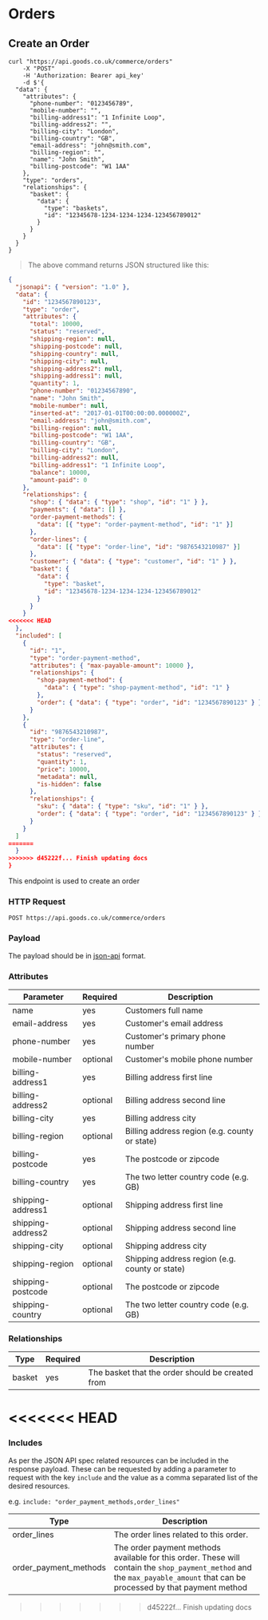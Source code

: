 # Orders

## Create an Order

```shell
curl "https://api.goods.co.uk/commerce/orders"
    -X "POST"
    -H 'Authorization: Bearer api_key'
    -d $'{
  "data": {
    "attributes": {
      "phone-number": "0123456789",
      "mobile-number": "",
      "billing-address1": "1 Infinite Loop",
      "billing-address2": "",
      "billing-city": "London",
      "billing-country": "GB",
      "email-address": "john@smith.com",
      "billing-region": "",
      "name": "John Smith",
      "billing-postcode": "W1 1AA"
    },
    "type": "orders",
    "relationships": {
      "basket": {
        "data": {
          "type": "baskets",
          "id": "12345678-1234-1234-1234-123456789012"
        }
      }
    }
  }
}
```

> The above command returns JSON structured like this:

```json
{
  "jsonapi": { "version": "1.0" },
  "data": {
    "id": "1234567890123",
    "type": "order",
    "attributes": {
      "total": 10000,
      "status": "reserved",
      "shipping-region": null,
      "shipping-postcode": null,
      "shipping-country": null,
      "shipping-city": null,
      "shipping-address2": null,
      "shipping-address1": null,
      "quantity": 1,
      "phone-number": "01234567890",
      "name": "John Smith",
      "mobile-number": null,
      "inserted-at": "2017-01-01T00:00:00.000000Z",
      "email-address": "john@smith.com",
      "billing-region": null,
      "billing-postcode": "W1 1AA",
      "billing-country": "GB",
      "billing-city": "London",
      "billing-address2": null,
      "billing-address1": "1 Infinite Loop",
      "balance": 10000,
      "amount-paid": 0
    },
    "relationships": {
      "shop": { "data": { "type": "shop", "id": "1" } },
      "payments": { "data": [] },
      "order-payment-methods": {
        "data": [{ "type": "order-payment-method", "id": "1" }]
      },
      "order-lines": {
        "data": [{ "type": "order-line", "id": "9876543210987" }]
      },
      "customer": { "data": { "type": "customer", "id": "1" } },
      "basket": {
        "data": {
          "type": "basket",
          "id": "12345678-1234-1234-1234-123456789012"
        }
      }
    }
<<<<<<< HEAD
  },
  "included": [
    {
      "id": "1",
      "type": "order-payment-method",
      "attributes": { "max-payable-amount": 10000 },
      "relationships": {
        "shop-payment-method": {
          "data": { "type": "shop-payment-method", "id": "1" }
        },
        "order": { "data": { "type": "order", "id": "1234567890123" } }
      }
    },
    {
      "id": "9876543210987",
      "type": "order-line",
      "attributes": {
        "status": "reserved",
        "quantity": 1,
        "price": 10000,
        "metadata": null,
        "is-hidden": false
      },
      "relationships": {
        "sku": { "data": { "type": "sku", "id": "1" } },
        "order": { "data": { "type": "order", "id": "1234567890123" } }
      }
    }
  ]
=======
  }
>>>>>>> d45222f... Finish updating docs
}
```

This endpoint is used to create an order

### HTTP Request

`POST https://api.goods.co.uk/commerce/orders`

### Payload

The payload should be in [json-api](http://jsonapi.org) format.

### Attributes

| Parameter         | Required | Description                                    |
| ----------------- | -------- | ---------------------------------------------- |
| name              | yes      | Customers full name                            |
| email-address     | yes      | Customer's email address                       |
| phone-number      | yes      | Customer's primary phone number                |
| mobile-number     | optional | Customer's mobile phone number                 |
| billing-address1  | yes      | Billing address first line                     |
| billing-address2  | optional | Billing address second line                    |
| billing-city      | yes      | Billing address city                           |
| billing-region    | optional | Billing address region (e.g. county or state)  |
| billing-postcode  | yes      | The postcode or zipcode                        |
| billing-country   | yes      | The two letter country code (e.g. GB)          |
| shipping-address1 | optional | Shipping address first line                    |
| shipping-address2 | optional | Shipping address second line                   |
| shipping-city     | optional | Shipping address city                          |
| shipping-region   | optional | Shipping address region (e.g. county or state) |
| shipping-postcode | optional | The postcode or zipcode                        |
| shipping-country  | optional | The two letter country code (e.g. GB)          |

### Relationships

| Type   | Required | Description                                      |
| ------ | -------- | ------------------------------------------------ |
| basket | yes      | The basket that the order should be created from |
<<<<<<< HEAD
=======

### Includes

As per the JSON API spec related resources can be included in the response payload. These can be requested by adding a parameter to request with the key `include` and the value as a comma separated list of the desired resources.

e.g. `include: "order_payment_methods,order_lines"`

| Type                  | Description                                                                                                                                                                |
| --------------------- | -------------------------------------------------------------------------------------------------------------------------------------------------------------------------- |
| order_lines           | The order lines related to this order.                                                                                                                                     |
| order_payment_methods | The order payment methods available for this order. These will contain the `shop_payment_method` and the `max_payable_amount` that can be processed by that payment method |
>>>>>>> d45222f... Finish updating docs
